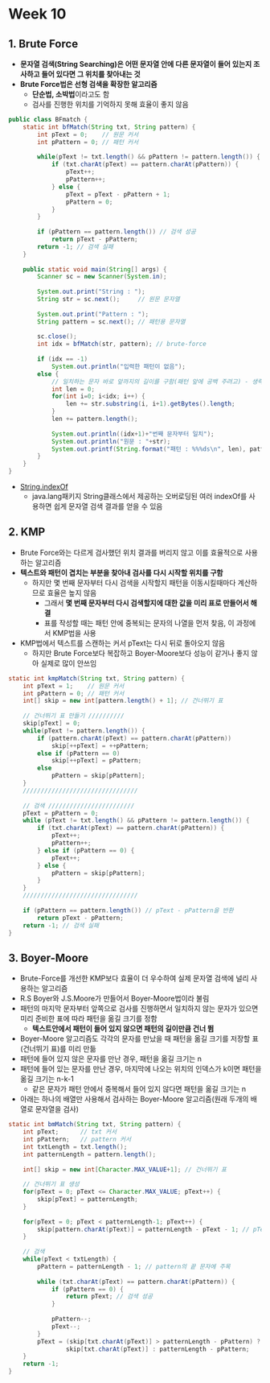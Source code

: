 # Week 10 

## 1. Brute Force 

* **문자열 검색(String Searching)은 어떤 문자열 안에 다른 문자열이 들어 있는지 조사하고 들어 있다면 그 위치를 찾아내는 것**
* **Brute Force법은 선형 검색을 확장한 알고리즘**
  * **단순법, 소박법**이라고도 함
  * 검사를 진행한 위치를 기억하지 못해 효율이 좋지 않음

```java
public class BFmatch {
	static int bfMatch(String txt, String pattern) {
		int pText = 0;    // 원문 커서
		int pPattern = 0; // 패턴 커서
		
		while(pText != txt.length() && pPattern != pattern.length()) {
			if (txt.charAt(pText) == pattern.charAt(pPattern)) {
				pText++;
				pPattern++;
			} else {
				pText = pText - pPattern + 1;
				pPattern = 0;
			}
		}
		
		if (pPattern == pattern.length()) // 검색 성공
			return pText - pPattern;
		return -1; // 검색 실패
	}
	
	public static void main(String[] args) {
		Scanner sc = new Scanner(System.in);
		
		System.out.print("String : ");
		String str = sc.next();     // 원문 문자열
		
		System.out.print("Pattern : ");
		String pattern = sc.next(); // 패턴용 문자열
		
		sc.close();
		int idx = bfMatch(str, pattern); // brute-force
		
		if (idx == -1) 
			System.out.println("입력한 패턴이 없음");
		else {
			// 일치하는 문자 바로 앞까지의 길이를 구함(패턴 앞에 공백 주려고) - 생략가능한 
			int len = 0;
			for(int i=0; i<idx; i++) {
				len += str.substring(i, i+1).getBytes().length;
			}
			len += pattern.length();
			
			System.out.println((idx+1)+"번째 문자부터 일치");
			System.out.println("원문 : "+str);
			System.out.printf(String.format("패턴 : %%%ds\n", len), pattern);
		}
	}
}
```

* [String.indexOf](https://docs.oracle.com/javase/8/docs/api/java/lang/String.html)
  * java.lang패키지 String클래스에서 제공하는 오버로딩된 여러 indexOf를 사용하면 쉽게 문자열 검색 결과를 얻을 수 있음

## 2. KMP

* Brute Force와는 다르게 검사했던 위치 결과를 버리지 않고 이를 효율적으로 사용하는 알고리즘
* **텍스트와 패턴이 겹치는 부분을 찾아내 검사를 다시 시작할 위치를 구함**
  * 하지만 몇 번째 문자부터 다시 검색을 시작할지 패턴을 이동시킬때마다 계산하므로 효율은 높지 않음
    * 그래서 **몇 번째 문자부터 다시 검색할지에 대한 값을 미리 표로 만들어서 해결**
    * 표를 작성할 때는 패턴 안에 중복되는 문자의 나열을 먼저 찾음, 이 과정에서 KMP법을 사용
* KMP법에서 텍스트를 스캔하는 커서 pText는 다시 뒤로 돌아오지 않음
  * 하지만 Brute Force보다 복잡하고 Boyer-Moore보다 성능이 같거나 좋지 않아 실제로 많이 안쓰임

```java
static int kmpMatch(String txt, String pattern) {
	int pText = 1;    // 원문 커서
	int pPattern = 0; // 패턴 커서
	int[] skip = new int[pattern.length() + 1]; // 건너뛰기 표
	
	// 건너뛰기 표 만들기 //////////
	skip[pText] = 0;
	while(pText != pattern.length()) {
		if (pattern.charAt(pText) == pattern.charAt(pPattern))
			skip[++pText] = ++pPattern;
		else if (pPattern == 0)
			skip[++pText] = pPattern;
		else
			pPattern = skip[pPattern];
	} 
    ////////////////////////////////
	
	// 검색 ////////////////////////
	pText = pPattern = 0;
	while (pText != txt.length() && pPattern != pattern.length()) {
		if (txt.charAt(pText) == pattern.charAt(pPattern)) {
			pText++;
			pPattern++;
		} else if (pPattern == 0) {
			pText++;
		} else {
			pPattern = skip[pPattern];
		}
	}
    ////////////////////////////////
	
	if (pPattern == pattern.length()) // pText - pPattern을 반환
		return pText - pPattern;
	return -1; // 검색 실패
}
```


## 3. Boyer-Moore

* Brute-Force를 개선한 KMP보다 효율이 더 우수하여 실제 문자열 검색에 널리 사용하는 알고리즘
* R.S Boyer와 J.S.Moore가 만들어서 Boyer-Moore법이라 불림
* 패턴의 마지막 문자부터 앞쪽으로 검사를 진행하면서 일치하지 않는 문자가 있으면 미리 준비한 표에 따라 패턴을 옮길 크기를 정함
  * **텍스트안에서 패턴이 들어 있지 않으면 패턴의 길이만큼 건너 뜀**
* Boyer-Moore 알고리즘도 각각의 문자를 만났을 때 패턴을 옮길 크기를 저장할 표(건너뛰기 표)를 미리 만듦
* 패턴에 들어 있지 않은 문자를 만난 경우, 패턴을 옮길 크기는 n
* 패턴에 들어 있는 문자를 만난 경우, 마지막에 나오는 위치의 인덱스가 k이면 패턴을 옮길 크기는 n-k-1
  * 같은 문자가 패턴 안에서 중복해서 들어 있지 않다면 패턴을 옮길 크기는 n
* 아래는 하나의 배열만 사용해서 검사하는 Boyer-Moore 알고리즘(원래 두개의 배열로 문자열을 검사)

```java
static int bmMatch(String txt, String pattern) {
	int pText; 		// txt 커서
	int pPattern;	// pattern 커서
	int txtLength = txt.length();
	int patternLength = pattern.length();
	
	int[] skip = new int[Character.MAX_VALUE+1]; // 건너뛰기 표
	
	// 건너뛰기 표 생성
	for(pText = 0; pText <= Character.MAX_VALUE; pText++) {
		skip[pText] = patternLength;
	}
	
	for(pText = 0; pText < patternLength-1; pText++) {
		skip[pattern.charAt(pText)] = patternLength - pText - 1; // pText == patternLength - 1
	}
	
	// 검색
	while(pText < txtLength) {
		pPattern = patternLength - 1; // pattern의 끝 문자에 주목
		
		while (txt.charAt(pText) == pattern.charAt(pPattern)) {
			if (pPattern == 0) {
				return pText; // 검색 성공
			}
			
			pPattern--;
			pText--;
		}
		pText = (skip[txt.charAt(pText)] > patternLength - pPattern) ?
				skip[txt.charAt(pText)] : patternLength - pPattern;
	}
	return -1;
}
```
